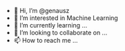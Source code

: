 - 👋 Hi, I’m @genausz
- 👀 I’m interested in Machine Learning
- 🌱 I’m currently learning ...
- 💞️ I’m looking to collaborate on ...
- 📫 How to reach me ...

<!---
genausz/genausz is a ✨ special ✨ repository because its `README.md` (this file) appears on your GitHub profile.
You can click the Preview link to take a look at your changes.
--->
